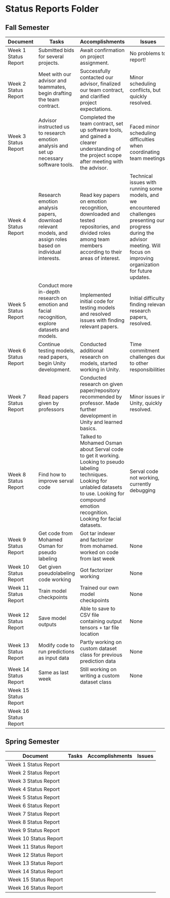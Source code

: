 # Status Reports Folder

## Fall Semester

| Document | Tasks | Accomplishments | Issues |
|---|---|---|---|
| Week 1 Status Report | Submitted bids for several projects. | Await confirmation on project assignment. | No problems to report! |
| Week 2 Status Report | Meet with our advisor and teammates, begin drafting the team contract.	| Successfully contacted our advisor, finalized our team contract, and clarified project expectations. | Minor scheduling conflicts, but quickly resolved. |
| Week 3 Status Report | Advisor instructed us to research emotion analysis and set up necessary software tools. | Completed the team contract, set up software tools, and gained a clearer understanding of the project scope after meeting with the advisor. | Faced minor scheduling difficulties when coordinating team meetings. |
| Week 4 Status Report | Research emotion analysis papers, download relevant models, and assign roles based on individual interests. | Read key papers on emotion recognition, downloaded and tested repositories, and divided roles among team members according to their areas of interest. | Technical issues with running some models, and we encountered challenges presenting our progress during the advisor meeting. Will focus on improving organization for future updates. |
| Week 5 Status Report | Conduct more in-depth research on emotion and facial recognition, explore datasets and models. | Implemented initial code for testing models and resolved issues with finding relevant papers. | Initial difficulty finding relevant research papers, resolved. |
| Week 6 Status Report | Continue testing models, read papers, begin Unity development. | Conducted additional research on models, started working in Unity. | Time commitment challenges due to other responsibilities. |
| Week 7 Status Report | Read papers given by professors | Conducted research on given paper/repository recommended by professor. Made further development in Unity and learned basics. | Minor issues in Unity, quickly resolved.|
| Week 8 Status Report | Find how to improve serval code | Talked to Mohamed Osman about Serval code to get it working. Looking to pseudo labeling techniques. Looking for unlabled datasets to use. Looking for compound emotion recognition. Looking for facial datasets. | Serval code not working, currently debugging |
| Week 9 Status Report | Get code from Mohamed Osman for pseudo labeling | Got tar indexer and factorizer from mohamed. worked on code from last week | None |
| Week 10 Status Report | Get given pseudolabeling code working | Got factorizer working | None |
| Week 11 Status Report | Train model checkpoints | Trained our own model checkpoints | None |
| Week 12 Status Report | Save model outputs | Able to save to CSV file containing output tensors + tar file location | None |
| Week 13 Status Report | Modify code to run predictions as input data | Partly working on custom dataset class for previous prediction data | None |
| Week 14 Status Report | Same as last week | Still working on writing a custom dataset class | None |
| Week 15 Status Report | | | |
| Week 16 Status Report | | | |

## Spring Semester

| Document | Tasks | Accomplishments| Issues |
|---|---|---|---|
| Week 1 Status Report | | | |
| Week 2 Status Report | | | |
| Week 3 Status Report | | | |
| Week 4 Status Report | | | |
| Week 5 Status Report | | | |
| Week 6 Status Report | | | |
| Week 7 Status Report | | | |
| Week 8 Status Report | | | |
| Week 9 Status Report | | | |
| Week 10 Status Report | | | |
| Week 11 Status Report | | | |
| Week 12 Status Report | | | |
| Week 13 Status Report | | | |
| Week 14 Status Report | | | |
| Week 15 Status Report | | | |
| Week 16 Status Report | | | |
